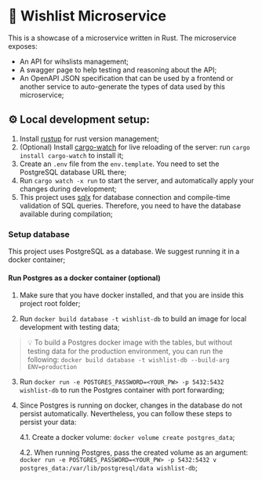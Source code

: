 # 📜️ Wishlist Microservice

This is a showcase of a microservice written in Rust. The microservice exposes:
-  An API for wihslists management;
-  A swagger page to help testing and reasoning about the API;
-  An OpenAPI JSON specification that can be used by a frontend or another service to auto-generate the types of data used by this microservice; 

## ⚙️ Local development setup:

1. Install [rustup](https://www.rust-lang.org/tools/install) for rust version management;
2. (Optional) Install [cargo-watch](https://crates.io/crates/cargo-watch) for live reloading of the server: run `cargo install cargo-watch` to install it;
3. Create an `.env` file from the `env.template`. You need to set the PostgreSQL database URL there;
4. Run `cargo watch -x run` to start the server, and automatically apply your changes during development;
5. This project uses [sqlx](https://crates.io/crates/sqlx) for database connection and compile-time validation of SQL queries. Therefore, you need to have the database available during compilation;

### Setup database

This project uses PostgreSQL as a database. We suggest running it in a docker container;

#### Run Postgres as a docker container (optional)
1. Make sure that you have docker installed, and that you are inside this project root folder;

2. Run `docker build database -t wishlist-db` to build an image for local development with testing data;

> 💡 To build a Postgres docker image with the tables, but without testing data for the production environment, you can run the following: `docker build database -t wishlist-db --build-arg ENV=production`

3. Run `docker run -e POSTGRES_PASSWORD=<YOUR_PW> -p 5432:5432 wishlist-db` to run the Postgres container with port forwarding;

4. Since Postgres is running on docker, changes in the database do not persist automatically. Nevertheless, you can follow these steps to persist your data:

    4.1. Create a docker volume: `docker volume create postgres_data`;

    4.2. When running Postgres, pass the created volume as an argument: `docker run -e POSTGRES_PASSWORD=<YOUR_PW> -p 5432:5432 v postgres_data:/var/lib/postgresql/data wishlist-db`;

